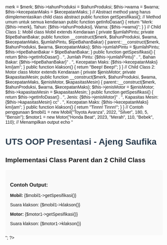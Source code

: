 <?php
/**
 * UTS OOP Presentasi
 * Nama: Ajeng Saufika
 * NIM: [2302010040006]
 * 
 * File: index.php
 * Berisi implementasi class parent dan 2 child class
 */

// Class Parent: Kendaraan (abstract class)
abstract class Kendaraan {
    protected $merk;
    protected $tahunProduksi;
    protected $warna;
    protected $kecepatanMaks;

    public function __construct($merk, $tahunProduksi, $warna, $kecepatanMaks) {
        $this->merk = $merk;
        $this->tahunProduksi = $tahunProduksi;
        $this->warna = $warna;
        $this->kecepatanMaks = $kecepatanMaks;
    }

    // Abstract method yang harus diimplementasikan child class
    abstract public function getSpesifikasi();

    // Method umum untuk semua kendaraan
    public function getInfoDasar() {
        return "Merk: {$this->merk}, Tahun: {$this->tahunProduksi}, Warna: {$this->warna}";
    }
}

// Child Class 1: Mobil
class Mobil extends Kendaraan {
    private $jumlahPintu;
    private $tipeBahanBakar;

    public function __construct($merk, $tahunProduksi, $warna, $kecepatanMaks, $jumlahPintu, $tipeBahanBakar) {
        parent::__construct($merk, $tahunProduksi, $warna, $kecepatanMaks);
        $this->jumlahPintu = $jumlahPintu;
        $this->tipeBahanBakar = $tipeBahanBakar;
    }

    public function getSpesifikasi() {
        return $this->getInfoDasar() . 
               ", Jumlah Pintu: {$this->jumlahPintu}" .
               ", Bahan Bakar: {$this->tipeBahanBakar}" .
               ", Kecepatan Maks: {$this->kecepatanMaks} km/jam";
    }

    public function klakson() {
        return "Beep! Beep!";
    }
}

// Child Class 2: Motor
class Motor extends Kendaraan {
    private $jenisMotor;
    private $kapasitasMesin;

    public function __construct($merk, $tahunProduksi, $warna, $kecepatanMaks, $jenisMotor, $kapasitasMesin) {
        parent::__construct($merk, $tahunProduksi, $warna, $kecepatanMaks);
        $this->jenisMotor = $jenisMotor;
        $this->kapasitasMesin = $kapasitasMesin;
    }

    public function getSpesifikasi() {
        return $this->getInfoDasar() . 
               ", Jenis: {$this->jenisMotor}" .
               ", Kapasitas Mesin: {$this->kapasitasMesin} cc" .
               ", Kecepatan Maks: {$this->kecepatanMaks} km/jam";
    }

    public function klakson() {
        return "Tinnn! Tinnn!";
    }
}

// Contoh penggunaan
$mobil1 = new Mobil("Toyota Avanza", 2022, "Silver", 180, 5, "Bensin");
$motor1 = new Motor("Honda Beat", 2023, "Merah", 110, "Bebek", 110);

// Menampilkan output
echo "<!DOCTYPE html>
<html>
<head>
    <title>UTS OOP - Ajeng Saufika</title>
    <style>
        body { font-family: Arial, sans-serif; margin: 20px; }
        h1 { color: #2c3e50; }
        .output { background: #f9f9f9; padding: 15px; border-radius: 5px; margin-top: 20px; }
    </style>
</head>
<body>
    <h1>UTS OOP Presentasi - Ajeng Saufika</h1>
    <h2>Implementasi Class Parent dan 2 Child Class</h2>
    
    <div class='output'>
        <h3>Contoh Output:</h3>
        <p><strong>Mobil:</strong> {$mobil1->getSpesifikasi()}</p>
        <p>Suara klakson: {$mobil1->klakson()}</p>
        <p><strong>Motor:</strong> {$motor1->getSpesifikasi()}</p>
        <p>Suara klakson: {$motor1->klakson()}</p>
    </div>
</body>
</html>";
?>

